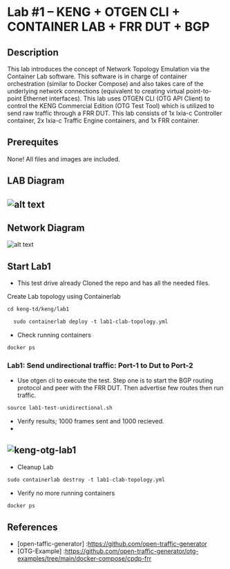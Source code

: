 # Lab #1 – KENG + OTGEN CLI + CONTAINER LAB + FRR DUT + BGP

## Description
This lab introduces the concept of Network Topology Emulation via the Container Lab software. This software is in charge of container orchestration (similar to Docker Compose) and also takes care of the underlying network connections (equivalent to creating virtual point-to-point Ethernet interfaces).
This lab uses OTGEN CLI (OTG API Client) to control the KENG Commercial Edition (OTG Test Tool) which is utilized to send raw traffic through a FRR DUT. This lab consists of 1x Ixia-c Controller container, 2x Ixia-c Traffic Engine containers, and 1x FRR container.


## Prerequites 
None! All files and images are included.

## LAB Diagram
![alt text](https://github.com/open-traffic-generator/otg-examples/blob/main/docker-compose/cpdp-frr/diagram.png "Lab Topology")
-

## Network Diagram
![alt text](https://github.com/open-traffic-generator/otg-examples/blob/main/docker-compose/cpdp-frr/ip-diagram.png "Network Topology")

## Start Lab1
- This test drive already Cloned the repo and has all the needed files.

Create Lab topology using Containerlab
```html
cd keng-td/keng/lab1
``` 
```html
  sudo containerlab deploy -t lab1-clab-topology.yml 
```

- Check running containers
```html
docker ps
```

### Lab1: Send undirectional traffic: Port-1 to Dut to Port-2
- Use otgen cli to execute the test. Step one is to start the BGP routing protocol and peer with the FRR DUT. Then advertise few routes then run traffic.
```html
source lab1-test-unidirectional.sh

``` 

- Verify results;  1000 frames sent and 1000 recieved.
-
![keng-otg-lab1](https://user-images.githubusercontent.com/13612422/220150196-af800f6d-7bd8-42fb-a884-412add793c1f.png)
-

- Cleanup Lab
```html
sudo containerlab destroy -t lab1-clab-topology.yml
``` 
- Verify no more running containers
```html
docker ps
```

## References
- [open-taffic-generator] :https://github.com/open-traffic-generator
- [OTG-Example] :https://github.com/open-traffic-generator/otg-examples/tree/main/docker-compose/cpdp-frr
